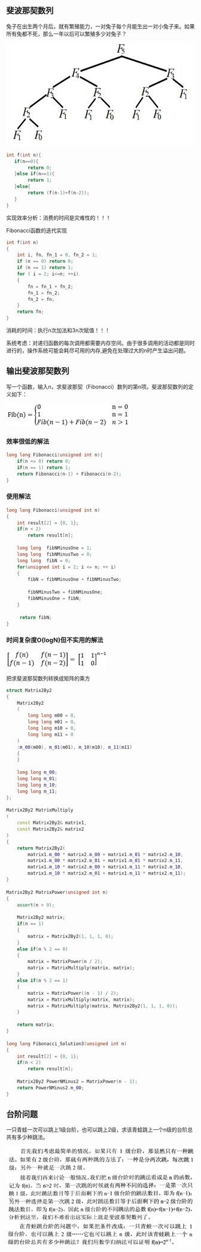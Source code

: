 ## 斐波那契数列

兔子在出生两个月后，就有繁殖能力，一对兔子每个月能生出一对小兔子来。如果所有兔都不死，那么一年以后可以繁殖多少对兔子？

![斐波那契数列](images/斐波那契数列.png)

```c
int f(int n){
   if(n==0){
     	return 0;
   }else if(n==1){
     	return 1;
   }else{
     	return (f(n-1)+f(n-2));
   }        
}
```

实现效率分析：消费的时间是灾难性的！！！

Fibonacci函数的迭代实现

```c
int f(int n)
{ 
  	int i, fn, fn_1 = 0, fn_2 = 1;
  	if (n == 0) return 0;
  	if (n == 1) return 1;
  	for ( i = 2; i<=n; ++i)
  	{
      	fn = fn_1 + fn_2;
  	    fn_1 = fn_2; 
      	fn_2 = fn; 
    }
 	return fn;
}
```

消耗的时间：执行n次加法和3n次赋值！！！

系统考虑：对递归函数的每次调用都需要内存空间。由于很多调用的活动都是同时进行的，操作系统可能会耗尽可用的内存,避免在处理过大的n时产生溢出问题。

## 输出斐波那契数列

写一个函数，输入n，求斐波那契（Fibonacci）数列的第n项。斐波那契数列的定义如下：

![](images/斐波那契2.png)

### 效率很低的解法

```c++
long long Fibonacci(unsigned int n){
  	if(n <= 0) return 0;
  	if(n == 1) return 1;
  	return Fibonacci(n-1) + Fibonacci(n-2);
}
```

### 使用解法

```c++
long long Fibonacci(unsigned int n)
{
    int result[2] = {0, 1};
    if(n < 2)
        return result[n];

    long long  fibNMinusOne = 1;
    long long  fibNMinusTwo = 0;
    long long  fibN = 0;
    for(unsigned int i = 2; i <= n; ++ i)
    {
        fibN = fibNMinusOne + fibNMinusTwo;

        fibNMinusTwo = fibNMinusOne;
        fibNMinusOne = fibN;
    }

     return fibN;
}
```

### 时间复杂度O(logN)但不实用的解法

![](images/斐波那契3.png)

把求斐波那契数列转换成矩阵的乘方

```c++
struct Matrix2By2
{
    Matrix2By2
    (
        long long m00 = 0, 
        long long m01 = 0, 
        long long m10 = 0, 
        long long m11 = 0
    )
    :m_00(m00), m_01(m01), m_10(m10), m_11(m11) 
    {
    }

    long long m_00;
    long long m_01;
    long long m_10;
    long long m_11;
};

Matrix2By2 MatrixMultiply
(
    const Matrix2By2& matrix1, 
    const Matrix2By2& matrix2
)
{
    return Matrix2By2(
        matrix1.m_00 * matrix2.m_00 + matrix1.m_01 * matrix2.m_10,
        matrix1.m_00 * matrix2.m_01 + matrix1.m_01 * matrix2.m_11,
        matrix1.m_10 * matrix2.m_00 + matrix1.m_11 * matrix2.m_10,
        matrix1.m_10 * matrix2.m_01 + matrix1.m_11 * matrix2.m_11);
}

Matrix2By2 MatrixPower(unsigned int n)
{
    assert(n > 0);

    Matrix2By2 matrix;
    if(n == 1)
    {
        matrix = Matrix2By2(1, 1, 1, 0);
    }
    else if(n % 2 == 0)
    {
        matrix = MatrixPower(n / 2);
        matrix = MatrixMultiply(matrix, matrix);
    }
    else if(n % 2 == 1)
    {
        matrix = MatrixPower((n - 1) / 2);
        matrix = MatrixMultiply(matrix, matrix);
        matrix = MatrixMultiply(matrix, Matrix2By2(1, 1, 1, 0));
    }

    return matrix;
}

long long Fibonacci_Solution3(unsigned int n)
{
    int result[2] = {0, 1};
    if(n < 2)
        return result[n];

    Matrix2By2 PowerNMinus2 = MatrixPower(n - 1);
    return PowerNMinus2.m_00;
}
```

## 台阶问题

一只青蛙一次可以跳上1级台阶，也可以跳上2级，求该青蛙跳上一个n级的台阶总共有多少种跳法。

![](images/台阶问题.png)

